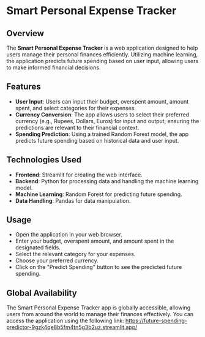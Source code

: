 # Smart Personal Expense Tracker

## Overview
The **Smart Personal Expense Tracker** is a web application designed to help users manage their personal finances efficiently. Utilizing machine learning, the application predicts future spending based on user input, allowing users to make informed financial decisions.

## Features
- **User Input**: Users can input their budget, overspent amount, amount spent, and select categories for their expenses.
- **Currency Conversion**: The app allows users to select their preferred currency (e.g., Rupees, Dollars, Euros) for input and output, ensuring the predictions are relevant to their financial context.
- **Spending Prediction**: Using a trained Random Forest model, the app predicts future spending based on historical data and user input.

## Technologies Used
- **Frontend**: Streamlit for creating the web interface.
- **Backend**: Python for processing data and handling the machine learning model.
- **Machine Learning**: Random Forest for predicting future spending.
- **Data Handling**: Pandas for data manipulation.

## Usage
- Open the application in your web browser.
- Enter your budget, overspent amount, and amount spent in the designated fields.
- Select the relevant category for your expenses.
- Choose your preferred currency.
- Click on the "Predict Spending" button to see the predicted future spending.

## Global Availability 
The Smart Personal Expense Tracker app is globally accessible, allowing users from around the world to manage their finances effectively. You can access the application using the following link:
https://future-spending-predictor-9gzk4qe8b5fm4tn5g3b2uz.streamlit.app/
